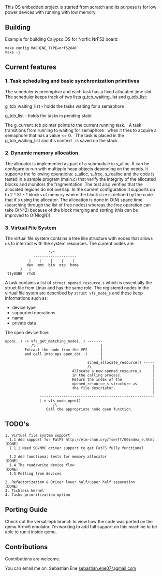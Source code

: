 This OS embedded project is started from scratch and its purpose is for
low power devices with running with low memory.

## Building

Example for building Calypso OS for Norfic NrF52 board:

```
make config MACHINE_TYPE=nrf52840
make -j
```

## Current features

### 1. Task scheduling and basic synchronization primitives

The scheduler is preemptive and each task has a fixed allocated time slot.
The scheduler keeps track of two lists g_tcb_waiting_list and g_tcb_list:  &nbsp;

g_tcb_waiting_list - holds the tasks waiting for a semaphore &nbsp;

g_tcb_list         - holds the tasks in pending state        &nbsp;

The g_current_tcb pointer points to the current running task. &nbsp;
A task transitions from running to waiting for semaphore &nbsp;
when it tries to acquire a semaphore that has a value <= 0. &nbsp;
The task is placed in the g_tcb_waiting_list and it's context &nbsp;
is saved on the stack. &nbsp;

### 2. Dynamic memory allocation

The allocator is implemented as part of a submodule in s_alloc. It can be
configure to run with multipple heap objects depending on the needs.
It supports the following operations: s_alloc, s_free, s_realloc
and the code is tested in a sample program (main.c) that verify the integrity
of the allocated blocks and monitors the fragmentation. The test also 
verifies that the allocated regions do not overlap.
In the current configuration it supports up to 2 ^ 31 - 1 blocks of memory
where the block size is defined by the code that it's using the allocator.
The allocation is done in O(N) space time (searching through the list of free
nodes) whereas the free operation can take O(N^2) because of the block merging
and sorting (this can be improved to O(NlogN)). 

### 3. Virtual File System

The virtual file system contains a tree like structure with nodes that allows
us to interract with the system resources. The current nodes are:

```              root node
                    "/"
             --------------------
           |    |    |    |    |
          dev  mnt  bin  otp  home
       /   |
 ttyUSB0  rtc0
```

A task contains a list of ```struct opened_resource_s``` which is essentially
the struct file from Linux and has the same role.
The registered nodes in the virtual file sytem are described by
``` struct vfs_node_s ``` and these keep informations such as:
- device type
- supported operations
- name
- private data

The open device flow:

```
open(..) -> vfs_get_matching_node(..) -------
            /\                              |
         Extract the node from the VFS      |
         and call into ops open_cb(..)      |
                                            |
                                      sched_allocate_resource() -----
                                      /\                            |
                               Allocate a new opened_resource_s     |
                               in the calling process.              |
                               Return the index of the              |
                               opened_resource_s structure as       |
                               the file descriptor.                 |
                                                                    |
                -----------------------------------------------------
                |-> vfs_node_open()
                      /\
                   Call the appropriate node open function.
```

## TODO's

```
1. Virtual file system support
  1.1 Add support for FatFS http://elm-chan.org/fsw/ff/00index_e.html (DONE)
  1.1.1 Need SD/MMC driver support to get FatFS fully functional

  1.2 Add functional tests for memory allocator                       (DONE)
  1.4 The read/write device flow                                      (DONE)
  1.5 Polling from devices

2. Refactorization & Driver lower half/upper half separation          (DONE)
3. Tickless kernel
4. Tasks prioritization option

```

## Porting Guide 

Check out the versatilepb branch to view how the code was ported on the 
qemu Armv6 emulator. I'm working to add full support on this machine to
be able to run it inside qemu.

## Contributions

Contributions are welcome.

You can email me on: Sebastian Ene <sebastian.ene07@gmail.com>

